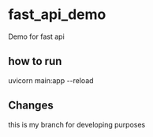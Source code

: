 # fast_api_demo
Demo for fast api


## how to run
uvicorn main:app --reload

## Changes
this is my branch for developing purposes
